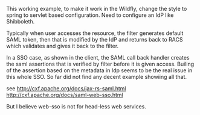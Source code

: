 This working example, to make it work in the Wildfly, change the style to spring to servlet based configuration. 
Need to configure an IdP like Shibboleth.

Typically when user accesses the resource, the filter generates default SAML token, then that is modified by the IdP and 
returns back to RACS which validates and gives it back to the filter.

In a SSO case, as shown in the client, the SAML call back handler creates the saml assertions that is verified by filter before
it is given access. Builing of the assertion based on the metadata in Idp seems to be the real issue in this whole SSO. 
So far did not find any decent example showiing all that.

see http://cxf.apache.org/docs/jax-rs-saml.html
http://cxf.apache.org/docs/saml-web-sso.html 

But I believe web-sso is not for head-less web services.
